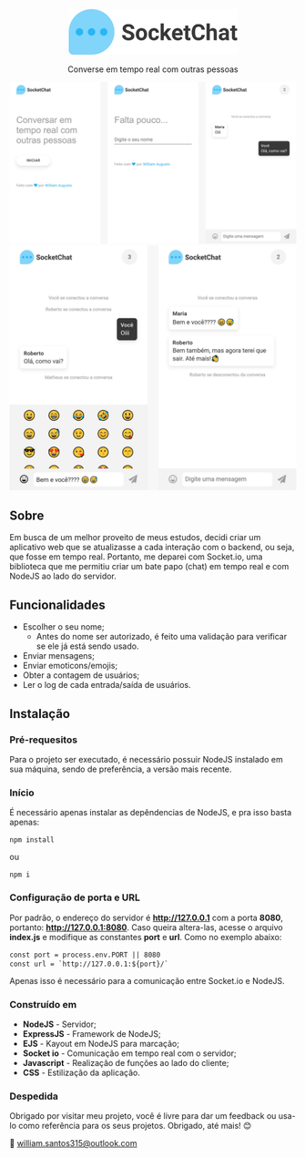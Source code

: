 <p align="center">
    <img src="./public/logo-title.svg" height="80">
<p>
<p align="center">Converse em tempo real com outras pessoas</p>

<p align="center">
    <img src="./.github/slide-1-socket-chat.jpg">
    <img src="./.github/slide-2-socket-chat.jpg">
<p>

## Sobre

Em busca de um melhor proveito de meus estudos, decidi criar um aplicativo web que se atualizasse a cada interação com o backend, ou seja, que fosse em tempo real. Portanto, me deparei com Socket.io, uma biblioteca que me permitiu criar um bate papo (chat) em tempo real e com NodeJS ao lado do servidor.

## Funcionalidades

- Escolher o seu nome;
    - Antes do nome ser autorizado, é feito uma validação para verificar se ele já está sendo usado.
- Enviar mensagens;
- Enviar emoticons/emojis;
- Obter a contagem de usuários;
- Ler o log de cada entrada/saída de usuários.

## Instalação

### Pré-requesitos

Para o projeto ser executado, é necessário possuir NodeJS instalado em sua máquina, sendo de preferência, a versão mais recente.

### Início

É necessário apenas instalar as depêndencias de NodeJS, e pra isso basta apenas:

```
npm install
```
ou
```
npm i
```

### Configuração de porta e URL

Por padrão, o endereço do servidor é **http://127.0.0.1** com a porta **8080**, portanto: **http://127.0.0.1:8080**.
Caso queira altera-las, acesse o arquivo **index.js** e modifique as constantes **port** e **url**. Como no exemplo abaixo:

```
const port = process.env.PORT || 8080
const url = `http://127.0.0.1:${port}/`
```

Apenas isso é necessário para a comunicação entre Socket.io e NodeJS.

### Construído em

- **NodeJS** - Servidor;
- **ExpressJS** -  Framework de NodeJS;
- **EJS** - Kayout em NodeJS para marcação;
- **Socket io** - Comunicação em tempo real com o servidor;
- **Javascript** - Realização de funções ao lado do cliente;
- **CSS** - Estilização da aplicação.

### Despedida

Obrigado por visitar meu projeto, você é livre para dar um feedback ou usa-lo como referência para os seus projetos. Obrigado, até mais! 😊

📧 william.santos315@outlook.com